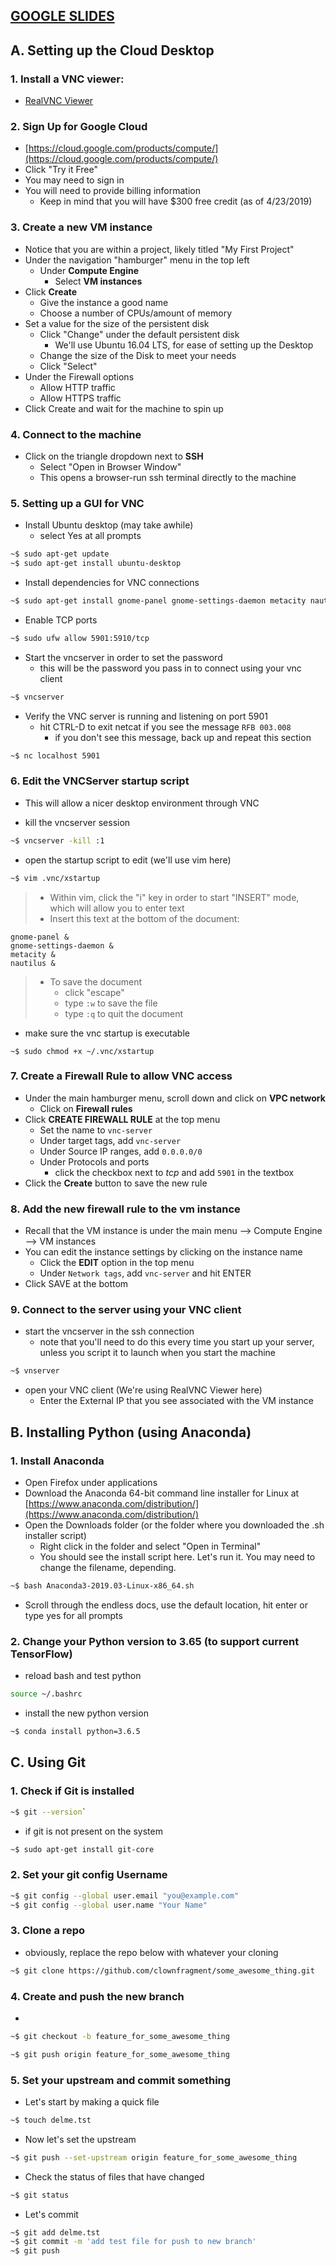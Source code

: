 ## [GOOGLE SLIDES](https://docs.google.com/presentation/d/1rZEN2YBXvk--e-LliGVryP1cPCMPWOoHTbaKHMz3aak/edit?usp=sharing)

## A. Setting up the Cloud Desktop

### 1. Install a VNC viewer:
* [RealVNC Viewer](https://www.realvnc.com/en/connect/download/viewer/)

### 2. Sign Up for Google Cloud
* [https://cloud.google.com/products/compute/](https://cloud.google.com/products/compute/)
* Click "Try it Free"
* You may need to sign in
* You will need to provide billing information
    * Keep in mind that you will have $300 free credit (as of 4/23/2019)


### 3. Create a new VM instance
* Notice that you are within a project, likely titled "My First Project"
* Under the navigation "hamburger" menu in the top left
    * Under **Compute Engine**
        * Select **VM instances**
* Click **Create**
    * Give the instance a good name
    * Choose a number of CPUs/amount of memory
* Set a value for the size of the persistent disk
    * Click "Change" under the default persistent disk
        *  We'll use Ubuntu 16.04 LTS, for ease of setting up the Desktop
    * Change the size of the Disk to meet your needs
    * Click "Select"
* Under the Firewall options
    * Allow HTTP traffic
    * Allow HTTPS traffic
* Click Create and wait for the machine to spin up

### 4. Connect to the machine
* Click on the triangle dropdown next to **SSH**
    * Select "Open in Browser Window"
    * This opens a browser-run ssh terminal directly to the machine


### 5. Setting up a GUI for VNC
* Install Ubuntu desktop (may take awhile)
    * select Yes at all prompts

```bash
~$ sudo apt-get update
~$ sudo apt-get install ubuntu-desktop
```

* Install dependencies for VNC connections

```bash
~$ sudo apt-get install gnome-panel gnome-settings-daemon metacity nautilus gnome-terminal vnc4server
```

* Enable TCP ports
```bash
~$ sudo ufw allow 5901:5910/tcp
```

* Start the vncserver in order to set the password
    * this will be the password you pass in to connect using your vnc client

```bash
~$ vncserver
```
* Verify the VNC server is running and listening on port 5901
    * hit CTRL-D to exit netcat if you see the message `RFB 003.008`
        * if you don't see this message, back up and repeat this section

```bash
~$ nc localhost 5901
```

### 6. Edit the VNCServer startup script
* This will allow a nicer desktop environment through VNC

* kill the vncserver session

```bash
~$ vncserver -kill :1
```

* open the startup script to edit (we'll use vim here)

```bash
~$ vim .vnc/xstartup
```

> * Within vim, click the "i" key in order to start "INSERT" mode, which will allow you to enter text
> * Insert this text at the bottom of the document:

```vim
gnome-panel &
gnome-settings-daemon &
metacity &
nautilus &
```

> * To save the document
>   * click "escape"
>   * type `:w` to save the file
>   * type `:q` to quit the document

* make sure the vnc startup is executable

```
~$ sudo chmod +x ~/.vnc/xstartup
```

### 7. Create a Firewall Rule to allow VNC access
* Under the main hamburger menu, scroll down and click on **VPC network**
    * Click on **Firewall rules**
* Click **CREATE FIREWALL RULE** at the top menu
    * Set the name to `vnc-server`
    * Under target tags, add `vnc-server`
    * Under Source IP ranges, add `0.0.0.0/0`
    * Under Protocols and ports
        * click the checkbox next to *tcp* and add `5901` in the textbox
* Click the **Create** button to save the new rule

### 8. Add the new firewall rule to the vm instance
* Recall that the VM instance is under the main menu --> Compute Engine --> VM instances
* You can edit the instance settings by clicking on the instance name
    * Click the **EDIT** option in the top menu
    * Under `Network tags`, add `vnc-server` and hit ENTER
* Click SAVE at the bottom

### 9. Connect to the server using your VNC client
* start the vncserver in the ssh connection
    * note that you'll need to do this every time you start up your server, unless you script it to launch when you start the machine

```bash
~$ vnserver
```

* open your VNC client (We're using RealVNC Viewer here)
    * Enter the External IP that you see associated with the VM instance





## B. Installing Python (using Anaconda)

### 1. Install Anaconda
* Open Firefox under applications
* Download the Anaconda 64-bit command line installer for Linux at [https://www.anaconda.com/distribution/](https://www.anaconda.com/distribution/)
* Open the Downloads folder (or the folder where you downloaded the .sh installer script)
    * Right click in the folder and select "Open in Terminal"
    * You should see the install script here. Let's run it. You may need to change the filename, depending.

```bash
~$ bash Anaconda3-2019.03-Linux-x86_64.sh
```

* Scroll through the endless docs, use the default location, hit enter or type yes for all prompts

### 2. Change your Python version to 3.65 (to support current TensorFlow)

* reload bash and test python

```bash
source ~/.bashrc
```
* install the new python version

```bash
~$ conda install python=3.6.5
```


## C. Using Git

### 1. Check if Git is installed

```bash
~$ git --version`
```

* if git is not present on the system

```bash
~$ sudo apt-get install git-core
```

### 2. Set your git config Username

```bash
~$ git config --global user.email "you@example.com"
~$ git config --global user.name "Your Name"
```

### 3. Clone a repo
* obviously, replace the repo below with whatever your cloning

```bash
~$ git clone https://github.com/clownfragment/some_awesome_thing.git
```

### 4. Create and push the new branch
* 

```bash
~$ git checkout -b feature_for_some_awesome_thing
```

```bash
~$ git push origin feature_for_some_awesome_thing
```

### 5. Set your upstream and commit something
* Let's start by making a quick file

```bash
~$ touch delme.tst
```

* Now let's set the upstream

```bash
~$ git push --set-upstream origin feature_for_some_awesome_thing
```

* Check the status of files that have changed

```bash
~$ git status
```

* Let's commit

```bash
~$ git add delme.tst
~$ git commit -m 'add test file for push to new branch'
~$ git push
```
